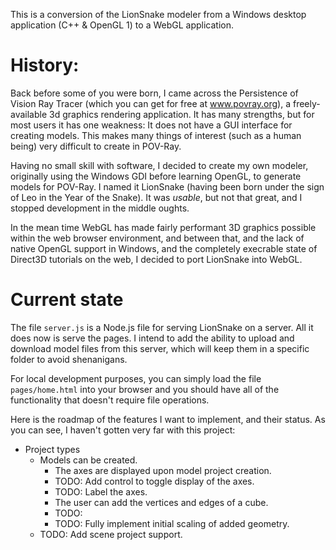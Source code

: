 This is a conversion of the LionSnake modeler from a Windows desktop application (C++ & OpenGL 1) to a WebGL application.

# History:

Back before some of you were born, I came across the Persistence of Vision Ray Tracer (which you can get for free at www.povray.org), a freely-available 3d graphics rendering application. It has many strengths, but for most users it has one weakness: It does not have a GUI interface for creating models. This makes many things of interest (such as a human being) very difficult to create in POV-Ray.

Having no small skill with software, I decided to create my own modeler, originally using the Windows GDI before learning OpenGL, to generate models for POV-Ray. I named it LionSnake (having been born under the sign of Leo in the Year of the Snake). It was *usable*, but not that great, and I stopped development in the middle oughts.

In the mean time WebGL has made fairly performant 3D graphics possible within the web browser environment, and between that, and the lack of native OpenGL support in Windows, and the completely execrable state of Direct3D tutorials on the web, I decided to port LionSnake into WebGL.

# Current state

The file `server.js` is a Node.js file for serving LionSnake on a server. All it does now is serve the pages. I intend to add the ability to upload and download model files from this server, which will keep them in a specific folder to avoid shenanigans.

For local development purposes, you can simply load the file `pages/home.html` into your browser and you should have all of the functionality that doesn't require file operations.

Here is the roadmap of the features I want to implement, and their status. As you can see, I haven't gotten very far with this project:

* Project types
	* Models can be created.
		* The axes are displayed upon model project creation.
		* TODO: Add control to toggle display of the axes.
		* TODO: Label the axes.
		* The user can add the vertices and edges of a cube.
		* TODO:
		* TODO: Fully implement initial scaling of added geometry.
  * TODO: Add scene project support.
